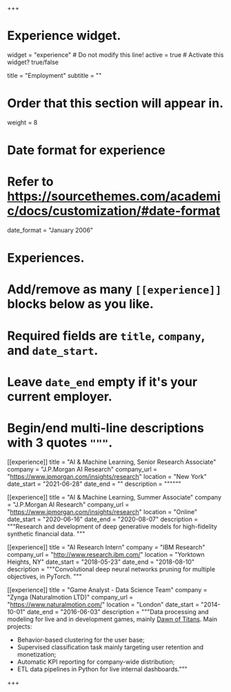 +++
# Experience widget.
widget = "experience"  # Do not modify this line!
active = true  # Activate this widget? true/false

title = "Employment"
subtitle = ""

# Order that this section will appear in.
weight = 8

# Date format for experience
#   Refer to https://sourcethemes.com/academic/docs/customization/#date-format
date_format = "January 2006"

# Experiences.
#   Add/remove as many `[[experience]]` blocks below as you like.
#   Required fields are `title`, `company`, and `date_start`.
#   Leave `date_end` empty if it's your current employer.
#   Begin/end multi-line descriptions with 3 quotes `"""`.


[[experience]]
  title = "AI & Machine Learning, Senior Research Associate"
  company = "J.P.Morgan AI Research"
  company_url = "https://www.jpmorgan.com/insights/research"
  location = "New York"
  date_start = "2021-06-28"
  date_end = ""
  description = """"""


[[experience]]
  title = "AI & Machine Learning, Summer Associate"
  company = "J.P.Morgan AI Research"
  company_url = "https://www.jpmorgan.com/insights/research"
  location = "Online"
  date_start = "2020-06-16"
  date_end = "2020-08-07"
  description = """Research and development of deep generative models for high-fidelity synthetic financial data. """

[[experience]]
  title = "AI Research Intern"
  company = "IBM Research"
  company_url = "http://www.research.ibm.com/"
  location = "Yorktown Heights, NY"
  date_start = "2018-05-23"
  date_end = "2018-08-10"
  description = """Convolutional deep neural networks pruning for multiple objectives, in PyTorch. """

[[experience]]
  title = "Game Analyst - Data Science Team"
  company = "Zynga (Naturalmotion LTD)"
  company_url = "https://www.naturalmotion.com/"
  location = "London"
  date_start = "2014-10-01"
  date_end = "2016-06-03"
  description = """Data processing and modeling for live and in development games, mainly [Dawn of Titans](http://www.dawnoftitans.com/). Main projects:
  
  * Behavior-based clustering for the user base;
  * Supervised classification task mainly targeting user retention and monetization;
  * Automatic KPI reporting for company-wide distribution;
  * ETL data pipelines in Python for live internal dashboards."""

+++
